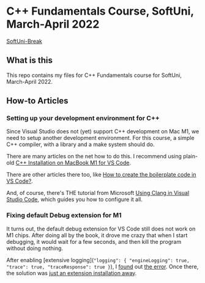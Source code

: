 # C++ Fundamentals Course, SoftUni, March-April 2022 #

[SoftUni-Break](https://softuni-break.github.io/)
## What is this ##

This repo contains my files for C++ Fundamentals course for SoftUni, March-April 2022.

## How-to Articles ##

### Setting up your development environment for C++ ###

Since Visual Studio does not (yet) support C++ development on Mac M1, we need to setup another development environment. For this course, a simple C++ compiler, with a library and a make system should do.

There are many articles on the net how to do this. I recommend using plain-old [C++ Installation on MacBook M1 for VS Code](https://www.geeksforgeeks.org/c-installation-on-macbook-m1-for-vs-code/).

There are other articles there too, like [How to create the boilerplate code in VS Code?](https://www.geeksforgeeks.org/how-to-create-the-boilerplate-code-in-vs-code/).

And, of course, there's THE tutorial from Microsoft [Using Clang in Visual Studio Code](https://code.visualstudio.com/docs/cpp/config-clang-mac), which guides you how to configure it all.

### Fixing default Debug extension for M1 ###

It turns out, the default debug extension for VS Code still does not work on M1 chips. After doing all by the book, it drove me crazy that when I start debugging, it would wait for a few seconds, and then kill the program without doing nothing.

After enabling [extensive logging](`"logging": { "engineLogging": true, "trace": true, "traceResponse": true }`), I [found](https://www.google.com/search?q=%22Unable+to+start+debugging.+Unexpected+LLDB+output+from+command+%22-exec-run%22%22&sxsrf=APq-WBs_C4jXXLEN9ore6Z9Y4dRRLWU14g%3A1644741309682&ei=vcIIYqmfKcaVxc8PzJ2c4A0&ved=0ahUKEwjp8Yrsovz1AhXGSvEDHcwOB9wQ4dUDCA4&uact=5&oq=%22Unable+to+start+debugging.+Unexpected+LLDB+output+from+command+%22-exec-run%22%22&gs_lcp=Cgdnd3Mtd2l6EAMyBggAEBYQHjIGCAAQFhAeMgYIABAWEB46BwgAEEcQsANKBAhBGABKBAhGGABQ9AVYuwxgsRZoA3ABeACAAYQBiAHMApIBAzEuMpgBAKABAaABAsgBCMABAQ&sclient=gws-wiz) out [the error](https://github.com/microsoft/vscode-cpptools/issues/6779). Once there, the solution was [just an extension installation away](https://github.com/microsoft/vscode-cpptools/issues/6779#issuecomment-854675319).
